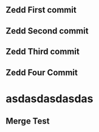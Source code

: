 ## Zedd First commit

## Zedd Second commit

## Zedd Third commit

## Zedd Four Commit

# asdasdasdasdas

## Merge Test